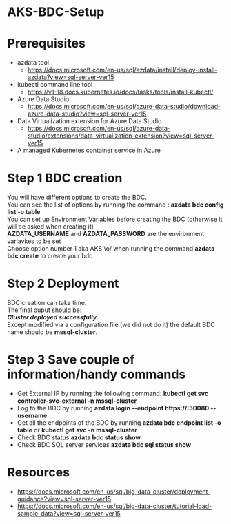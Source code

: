 # AKS-BDC-Setup

# Prerequisites
* azdata tool
  * https://docs.microsoft.com/en-us/sql/azdata/install/deploy-install-azdata?view=sql-server-ver15
* kubectl command line tool
  * https://v1-18.docs.kubernetes.io/docs/tasks/tools/install-kubectl/
* Azure Data Studio
  * https://docs.microsoft.com/en-us/sql/azure-data-studio/download-azure-data-studio?view=sql-server-ver15
* Data Virtualization extension for Azure Data Studio
  * https://docs.microsoft.com/en-us/sql/azure-data-studio/extensions/data-virtualization-extension?view=sql-server-ver15
* A managed Kubernetes container service in Azure

# Step 1 BDC creation

You will have different options to create the BDC.
<br> You can see the list of options by running the command : **azdata bdc config list -o table**
<br> You can set up Environment Variables before creating the BDC (otherwise it will be asked when creating it)
<br> **AZDATA_USERNAME** and **AZDATA_PASSWORD** are the environment variavkes to be set
<br> Choose option number 1 aka AKS \o/ when running the command **azdata bdc create** to create your bdc

# Step 2 Deployment
BDC creation can take time.
<br> The final ouput should be:
<br>_**Cluster deployed successfully.**_
<br> Except modified via a configuration file (we did not do it) the default BDC name should be **mssql-cluster**.

# Step 3 Save couple of information/handy commands
* Get External IP by running the following command: **kubectl get svc controller-svc-external -n mssql-cluster**
* Log to the BDC by running **azdata login --endpoint https://<ip-address-of-controller-svc-external>:30080 --username <user-name>**
* Get all the endpoints of the BDC by running **azdata bdc endpoint list -o table** or **kubectl get svc -n mssql-cluster**
* Check BDC status **azdata bdc status show**
* Check BDC SQL server services **azdata bdc sql status show**
 
# Resources
* https://docs.microsoft.com/en-us/sql/big-data-cluster/deployment-guidance?view=sql-server-ver15
* https://docs.microsoft.com/en-us/sql/big-data-cluster/tutorial-load-sample-data?view=sql-server-ver15
 
